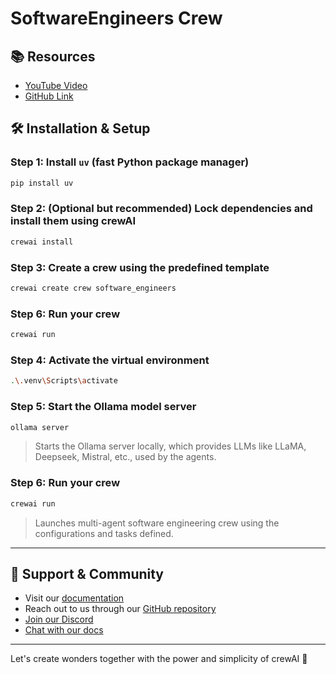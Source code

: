 # SoftwareEngineers Crew

## 📚 Resources

- [YouTube Video](https://www.youtube.com/watch?v=LSk5KaEGVk4&list=PLRDl2inPrWQXSDfCjPKSeEMFLwYpfytxH)
- [GitHub Link](https://github.com/ed-donner/action/tree/main/2_engineering_team)

## 🛠 Installation & Setup

### Step 1: Install `uv` (fast Python package manager)

```bash
pip install uv
```

### Step 2: (Optional but recommended) Lock dependencies and install them using crewAI

```bash
crewai install
```

### Step 3: Create a crew using the predefined template

```bash
crewai create crew software_engineers
```

### Step 6: Run your crew

```bash
crewai run
```

### Step 4: Activate the virtual environment

```bash
.\.venv\Scripts\activate
```

### Step 5: Start the Ollama model server

```bash
ollama server
```

> Starts the Ollama server locally, which provides LLMs like LLaMA, Deepseek, Mistral, etc., used by the agents.

### Step 6: Run your crew

```bash
crewai run
```

> Launches multi-agent software engineering crew using the configurations and tasks defined.

---

## 💬 Support & Community

- Visit our [documentation](https://docs.crewai.com)
- Reach out to us through our [GitHub repository](https://github.com/joaomdmoura/crewai)
- [Join our Discord](https://discord.com/invite/X4JWnZnxPb)
- [Chat with our docs](https://chatg.pt/DWjSBZn)

---

Let's create wonders together with the power and simplicity of crewAI 🚀
